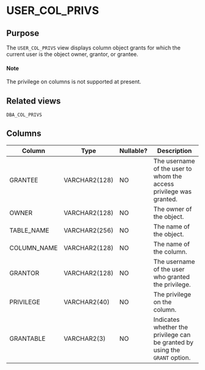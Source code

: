 USER_COL_PRIVS
===================================

Purpose
-----------

The `USER_COL_PRIVS` view displays column object grants for which the current user is the object owner, grantor, or grantee.

  <main id="notice" type='explain'>
    <h4>Note</h4>
    <p>The privilege on columns is not supported at present. </p>
  </main>

Related views
-------------

`DBA_COL_PRIVS`

Columns
-------------

| **Column** | **Type** | **Nullable?** | **Description** |
|-------------|---------------|----------------|------------------|
| GRANTEE | VARCHAR2(128) | NO | The username of the user to whom the access privilege was granted. |
| OWNER | VARCHAR2(128) | NO | The owner of the object. |
| TABLE_NAME | VARCHAR2(256) | NO | The name of the object. |
| COLUMN_NAME | VARCHAR2(128) | NO | The name of the column. |
| GRANTOR | VARCHAR2(128) | NO | The username of the user who granted the privilege. |
| PRIVILEGE | VARCHAR2(40) | NO | The privilege on the column. |
| GRANTABLE | VARCHAR2(3) | NO | Indicates whether the privilege can be granted by using the `GRANT` option. |

